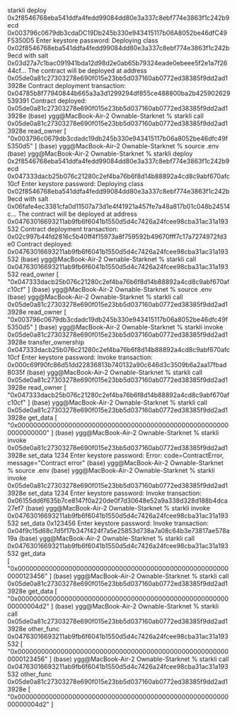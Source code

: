 starkli deploy 0x2f8546768eba541ddfa4fedd99084dd80e3a337c8ebf774e3863f1c242b9ecd 0x003796c0679db3cdaDC19Db245b330e943415117b06A8052be46dfC49F5350D5
Enter keystore password: 
Deploying class 0x02f8546768eba541ddfa4fedd99084dd80e3a337c8ebf774e3863f1c242b9ecd with salt 0x03d27a7c1bac091941bda12d98d2e0ab65b79324eade0ebeee5f2e1a7f2644cf...
The contract will be deployed at address 0x05de0a81c27303278e690f015e23bb5d037160ab0772ed38385f9dd2ad13928e
Contract deployment transaction: 0x04785b8f77940844b665a3a3d1299294df855ce488800ba2b425902629539391
Contract deployed:
0x05de0a81c27303278e690f015e23bb5d037160ab0772ed38385f9dd2ad13928e
(base) ygg@MacBook-Air-2 Ownable-Starknet % starkli call 0x05de0a81c27303278e690f015e23bb5d037160ab0772ed38385f9dd2ad13928e read_owner
[
    "0x003796c0679db3cdadc19db245b330e943415117b06a8052be46dfc49f5350d5"
]
(base) ygg@MacBook-Air-2 Ownable-Starknet % source .env
(base) ygg@MacBook-Air-2 Ownable-Starknet % starkli deploy 0x2f8546768eba541ddfa4fedd99084dd80e3a337c8ebf774e3863f1c242b9ecd 0x047333dacb25b076c21280c2ef4ba76b6f8d14b88892a4cd8c9abf670afc10cf
Enter keystore password: 
Deploying class 0x02f8546768eba541ddfa4fedd99084dd80e3a337c8ebf774e3863f1c242b9ecd with salt 0x06fafe4ec3381cfa0d11507a73d1e4f41921a457fe7a48a817b01c048b24514c...
The contract will be deployed at address 0x04763016693211ab9fb6f6041b1550d5d4c7426a24fcee98cba31ac31a193532
Contract deployment transaction: 0x02c997b44fd2816c5b40ff4f15973a8f759592b49670fff7c17a7274972fd3e0
Contract deployed:
0x04763016693211ab9fb6f6041b1550d5d4c7426a24fcee98cba31ac31a193532
(base) ygg@MacBook-Air-2 Ownable-Starknet % starkli call 0x04763016693211ab9fb6f6041b1550d5d4c7426a24fcee98cba31ac31a193532 read_owner
[
    "0x047333dacb25b076c21280c2ef4ba76b6f8d14b88892a4cd8c9abf670afc10cf"
]
(base) ygg@MacBook-Air-2 Ownable-Starknet % source .env
(base) ygg@MacBook-Air-2 Ownable-Starknet % starkli call 0x05de0a81c27303278e690f015e23bb5d037160ab0772ed38385f9dd2ad13928e read_owner
[
    "0x003796c0679db3cdadc19db245b330e943415117b06a8052be46dfc49f5350d5"
]
(base) ygg@MacBook-Air-2 Ownable-Starknet % starkli invoke 0x05de0a81c27303278e690f015e23bb5d037160ab0772ed38385f9dd2ad13928e transfer_ownership 0x047333dacb25b076c21280c2ef4ba76b6f8d14b88892a4cd8c9abf670afc10cf
Enter keystore password: 
Invoke transaction: 0x000c69f90fc86d51dd22836813b740132a90c646d3c3509b6a2aa17fbad8035f
(base) ygg@MacBook-Air-2 Ownable-Starknet % starkli call 0x05de0a81c27303278e690f015e23bb5d037160ab0772ed38385f9dd2ad13928e read_owner
[
    "0x047333dacb25b076c21280c2ef4ba76b6f8d14b88892a4cd8c9abf670afc10cf"
]
(base) ygg@MacBook-Air-2 Ownable-Starknet % starkli call 0x05de0a81c27303278e690f015e23bb5d037160ab0772ed38385f9dd2ad13928e get_data 
[
    "0x0000000000000000000000000000000000000000000000000000000000000000"
]
(base) ygg@MacBook-Air-2 Ownable-Starknet % starkli invoke 0x05de0a81c27303278e690f015e23bb5d037160ab0772ed38385f9dd2ad13928e set_data 1234
Enter keystore password: 
Error: code=ContractError, message="Contract error"
(base) ygg@MacBook-Air-2 Ownable-Starknet % source .env
(base) ygg@MacBook-Air-2 Ownable-Starknet % starkli invoke 0x05de0a81c27303278e690f015e23bb5d037160ab0772ed38385f9dd2ad13928e set_data 1234
Enter keystore password: 
Invoke transaction: 0x06155dd6f635b7ce8147f0a220de0f7d30648e52a9a338d328d188b4dca27ef7
(base) ygg@MacBook-Air-2 Ownable-Starknet % starkli invoke 0x04763016693211ab9fb6f6041b1550d5d4c7426a24fcee98cba31ac31a193532 set_data 0x123456
Enter keystore password: 
Invoke transaction: 0x04f9c15d68c7d5f17b347f424f7a5e25853d738a7a08c64b3e73817ae578a19a
(base) ygg@MacBook-Air-2 Ownable-Starknet % starkli call 0x04763016693211ab9fb6f6041b1550d5d4c7426a24fcee98cba31ac31a193532 get_data    
[
    "0x0000000000000000000000000000000000000000000000000000000000123456"
]
(base) ygg@MacBook-Air-2 Ownable-Starknet % starkli call 0x05de0a81c27303278e690f015e23bb5d037160ab0772ed38385f9dd2ad13928e get_data
[
    "0x00000000000000000000000000000000000000000000000000000000000004d2"
]
(base) ygg@MacBook-Air-2 Ownable-Starknet % starkli call 0x05de0a81c27303278e690f015e23bb5d037160ab0772ed38385f9dd2ad13928e other_func 0x04763016693211ab9fb6f6041b1550d5d4c7426a24fcee98cba31ac31a193532
[
    "0x0000000000000000000000000000000000000000000000000000000000123456"
]
(base) ygg@MacBook-Air-2 Ownable-Starknet % starkli call 0x04763016693211ab9fb6f6041b1550d5d4c7426a24fcee98cba31ac31a193532 other_func 0x05de0a81c27303278e690f015e23bb5d037160ab0772ed38385f9dd2ad13928e
[
    "0x00000000000000000000000000000000000000000000000000000000000004d2"
]